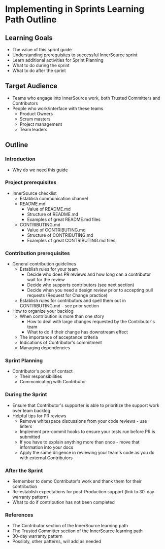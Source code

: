 # Implementing in Sprints Learning Path Outline

## Learning Goals

- The value of this sprint guide
- Understanding prerequisites to successful InnerSource sprint
- Learn additional activities for Sprint Planning
- What to do during the sprint
- What to do after the sprint

## Target Audience

- Teams who engage into InnerSource work, both Trusted Committers and Contributors
- People who work/interface with these teams 
    - Product Owners
    - Scrum masters
    - Project management
    - Team leaders

## Outline

### Introduction

- Why do we need this guide

### Project prerequisites
- InnerSource checklist
    - Establish communication channel
    - README.md
        - Value of README.md
        - Structure of README.md
        - Examples of great README.md files
    - CONTRIBUTING.md
        - Value of CONTRIBUTING.md
        - Structure of CONTRIBUTING.md
        - Examples of great CONTRIBUTING.md files

### Contribution prerequisites
- General contribution guidelines
    - Establish rules for your team
        - Decide who does PR reviews and how long can a contributor wait for the review
        - Decide who supports contributors (see next section)
        - Decide when you need a design review prior to accepting pull requests (Request for Change practice)
    - Establish rules for contributors and spell them out in CONTRIBUTING.md - see prior section
- How to organize your backlog
    - When contribution is more than one story
        - How to deal with large changes requested by the Contributor's team
        - What to do if their change has downstream effect
    - The importance of acceptance criteria
    - Indications of Contributor's commitment
    - Managing dependencies

### Sprint Planning
- Contributor's point of contact
    - Their responsibilities
    - Communicating with Contributor

### During the Sprint
- Ensure that Contributor's supporter is able to prioritize the support work over team backlog
- Helpful tips for PR reviews
    - Remove whitespace discussions from your code reviews - use linters
    - Implement pre-commit hooks to ensure your tests run before PR is submitted
    - If you have to explain anything more than once - move that information into your docs
    - Apply the same diligence in reviewing your team's code as you do with external Contributors

### After the Sprint
- Remember to demo Contributor's work and thank them for their contribution
- Re-establish expectations for post-Production support (link to 30-day warranty pattern)
- What to do if contribution has not been completed

### References

- The Contributor section of the InnerSource learning path
- The Trusted Committer section of the InnerSource learning path 
- 30-day warranty pattern
- Possibly, other patterns, will add as needed
